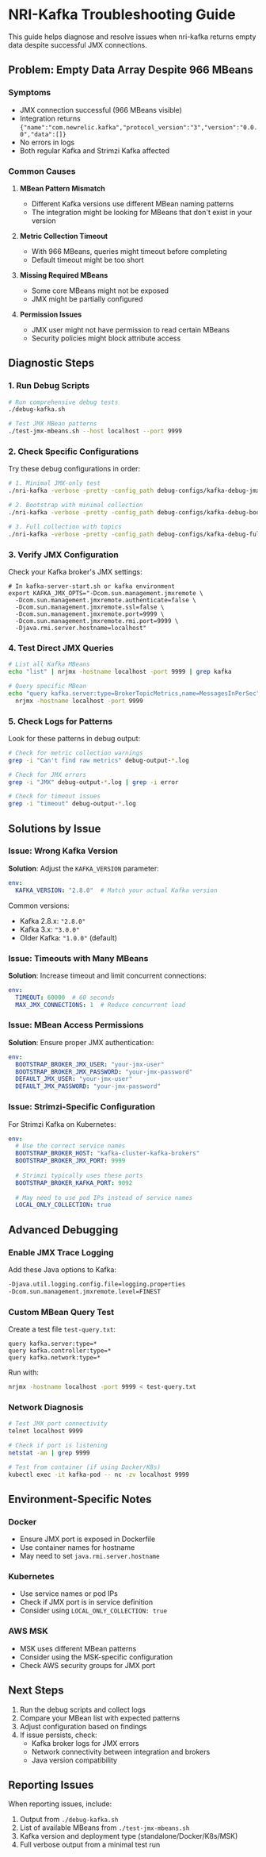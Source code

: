 # NRI-Kafka Troubleshooting Guide

This guide helps diagnose and resolve issues when nri-kafka returns empty data despite successful JMX connections.

## Problem: Empty Data Array Despite 966 MBeans

### Symptoms
- JMX connection successful (966 MBeans visible)
- Integration returns `{"name":"com.newrelic.kafka","protocol_version":"3","version":"0.0.0","data":[]}`
- No errors in logs
- Both regular Kafka and Strimzi Kafka affected

### Common Causes

1. **MBean Pattern Mismatch**
   - Different Kafka versions use different MBean naming patterns
   - The integration might be looking for MBeans that don't exist in your version

2. **Metric Collection Timeout**
   - With 966 MBeans, queries might timeout before completing
   - Default timeout might be too short

3. **Missing Required MBeans**
   - Some core MBeans might not be exposed
   - JMX might be partially configured

4. **Permission Issues**
   - JMX user might not have permission to read certain MBeans
   - Security policies might block attribute access

## Diagnostic Steps

### 1. Run Debug Scripts

```bash
# Run comprehensive debug tests
./debug-kafka.sh

# Test JMX MBean patterns
./test-jmx-mbeans.sh --host localhost --port 9999
```

### 2. Check Specific Configurations

Try these debug configurations in order:

```bash
# 1. Minimal JMX-only test
./nri-kafka -verbose -pretty -config_path debug-configs/kafka-debug-jmx-only.yml

# 2. Bootstrap with minimal collection
./nri-kafka -verbose -pretty -config_path debug-configs/kafka-debug-bootstrap.yml

# 3. Full collection with topics
./nri-kafka -verbose -pretty -config_path debug-configs/kafka-debug-full.yml
```

### 3. Verify JMX Configuration

Check your Kafka broker's JMX settings:

```properties
# In kafka-server-start.sh or kafka environment
export KAFKA_JMX_OPTS="-Dcom.sun.management.jmxremote \
  -Dcom.sun.management.jmxremote.authenticate=false \
  -Dcom.sun.management.jmxremote.ssl=false \
  -Dcom.sun.management.jmxremote.port=9999 \
  -Dcom.sun.management.jmxremote.rmi.port=9999 \
  -Djava.rmi.server.hostname=localhost"
```

### 4. Test Direct JMX Queries

```bash
# List all Kafka MBeans
echo "list" | nrjmx -hostname localhost -port 9999 | grep kafka

# Query specific MBean
echo "query kafka.server:type=BrokerTopicMetrics,name=MessagesInPerSec" | \
  nrjmx -hostname localhost -port 9999
```

### 5. Check Logs for Patterns

Look for these patterns in debug output:

```bash
# Check for metric collection warnings
grep -i "Can't find raw metrics" debug-output-*.log

# Check for JMX errors
grep -i "JMX" debug-output-*.log | grep -i error

# Check for timeout issues
grep -i "timeout" debug-output-*.log
```

## Solutions by Issue

### Issue: Wrong Kafka Version

**Solution**: Adjust the `KAFKA_VERSION` parameter:

```yaml
env:
  KAFKA_VERSION: "2.8.0"  # Match your actual Kafka version
```

Common versions:
- Kafka 2.8.x: `"2.8.0"`
- Kafka 3.x: `"3.0.0"`
- Older Kafka: `"1.0.0"` (default)

### Issue: Timeouts with Many MBeans

**Solution**: Increase timeout and limit concurrent connections:

```yaml
env:
  TIMEOUT: 60000  # 60 seconds
  MAX_JMX_CONNECTIONS: 1  # Reduce concurrent load
```

### Issue: MBean Access Permissions

**Solution**: Ensure proper JMX authentication:

```yaml
env:
  BOOTSTRAP_BROKER_JMX_USER: "your-jmx-user"
  BOOTSTRAP_BROKER_JMX_PASSWORD: "your-jmx-password"
  DEFAULT_JMX_USER: "your-jmx-user"
  DEFAULT_JMX_PASSWORD: "your-jmx-password"
```

### Issue: Strimzi-Specific Configuration

For Strimzi Kafka on Kubernetes:

```yaml
env:
  # Use the correct service names
  BOOTSTRAP_BROKER_HOST: "kafka-cluster-kafka-brokers"
  BOOTSTRAP_BROKER_JMX_PORT: 9999
  
  # Strimzi typically uses these ports
  BOOTSTRAP_BROKER_KAFKA_PORT: 9092
  
  # May need to use pod IPs instead of service names
  LOCAL_ONLY_COLLECTION: true
```

## Advanced Debugging

### Enable JMX Trace Logging

Add these Java options to Kafka:
```bash
-Djava.util.logging.config.file=logging.properties
-Dcom.sun.management.jmxremote.level=FINEST
```

### Custom MBean Query Test

Create a test file `test-query.txt`:
```
query kafka.server:type=*
query kafka.controller:type=*
query kafka.network:type=*
```

Run with:
```bash
nrjmx -hostname localhost -port 9999 < test-query.txt
```

### Network Diagnosis

```bash
# Test JMX port connectivity
telnet localhost 9999

# Check if port is listening
netstat -an | grep 9999

# Test from container (if using Docker/K8s)
kubectl exec -it kafka-pod -- nc -zv localhost 9999
```

## Environment-Specific Notes

### Docker
- Ensure JMX port is exposed in Dockerfile
- Use container names for hostname
- May need to set `java.rmi.server.hostname`

### Kubernetes
- Use service names or pod IPs
- Check if JMX port is in service definition
- Consider using `LOCAL_ONLY_COLLECTION: true`

### AWS MSK
- MSK uses different MBean patterns
- Consider using the MSK-specific configuration
- Check AWS security groups for JMX port

## Next Steps

1. Run the debug scripts and collect logs
2. Compare your MBean list with expected patterns
3. Adjust configuration based on findings
4. If issue persists, check:
   - Kafka broker logs for JMX errors
   - Network connectivity between integration and brokers
   - Java version compatibility

## Reporting Issues

When reporting issues, include:
1. Output from `./debug-kafka.sh`
2. List of available MBeans from `./test-jmx-mbeans.sh`
3. Kafka version and deployment type (standalone/Docker/K8s/MSK)
4. Full verbose output from a minimal test run